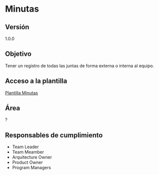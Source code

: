 # Minutas
## Versión 

1.0.0


## Objetivo

Tener un registro de todas las juntas de forma externa o interna al equipo.

## Acceso a la plantilla 
[Plantilla Minutas](https://docs.google.com/document/d/10-UWUynNbK3ekMYUJGxos3OwuTQnwsAg0n0TGzuYCkQ/edit?usp=sharing)

## Área
?

## Responsables de cumplimiento
* Team Leader
* Team Meamber
* Arquitecture Owner
* Product Owner
* Program Managers
